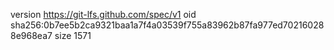 version https://git-lfs.github.com/spec/v1
oid sha256:0b7ee5b2ca9321baa1a7f4a03539f755a83962b87fa977ed702160288e968ea7
size 1571
